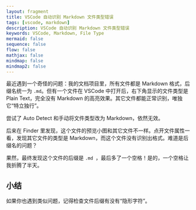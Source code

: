 ```yaml
---
layout: fragment
title: VSCode 自动识别 Markdown 文件类型错误
tags: [vscode, markdown]
description: VSCode 自动识别 Markdown 文件类型错误
keywords: VSCode, Markdown, File Type
mermaid: false
sequence: false
flow: false
mathjax: false
mindmap: false
mindmap2: false
---
```


最近遇到一个奇怪的问题：我的文档项目里，所有文件都是 Markdown 格式，后缀名统一为 `.md`。但有一个文件在 VSCode 中打开后，右下角显示的文件类型是 Plain Text，完全没有 Markdown 的高亮效果。其它文件都能正常识别，唯独它“特立独行”。

尝试了 Auto Detect 和手动将文件类型改为 Markdown，依然无效。

后来在 Finder 里发现，这个文件的预览小图和其它文件不一样。点开文件属性一看，发现其它文件的类型是 Markdown，而这个文件没有识别出格式。难道是后缀名的问题？

果然，最终发现这个文件的后缀是 `.md `，最后多了一个空格！是的，一个空格让我折腾了半天。

## 小结

如果你也遇到类似问题，记得检查文件后缀有没有“隐形字符”。
